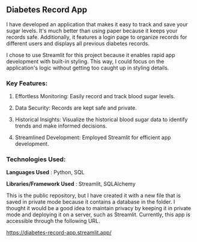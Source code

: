 ## Diabetes Record App

I have developed an application that makes it easy to track and save your sugar levels. It's much better than using paper because it keeps your records safe. Additionally, it features a login page to organize records for different users and displays all previous diabetes records.

I chose to use Streamlit for this project because it enables rapid app development with built-in styling. This way, I could focus on the application's logic without getting too caught up in styling details.


### Key Features:

1. Effortless Monitoring: Easily record and track blood sugar levels.

2. Data Security: Records are kept safe and private.

3. Historical Insights: Visualize the historical blood sugar data to identify trends and make informed decisions.

5. Streamlined Development: Employed Streamlit for efficient app development.



### Technologies Used:

**Languages Used** : Python, SQL

**Libraries/Framework Used** : Streamlit, SQLAlchemy

This is the public repository, but I have created it with a new file that is saved in private mode because it contains a database in the folder. I thought it would be a good idea to maintain privacy by keeping it in private mode and deploying it on a server, such as Streamlit. Currently, this app is accessible through the following URL.

https://diabetes-record-app.streamlit.app/

